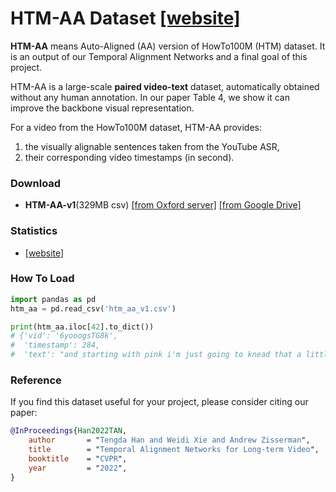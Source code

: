 # HTM-AA Dataset [[website]](https://www.robots.ox.ac.uk/~vgg/research/tan/#htm-aa)

**HTM-AA** means Auto-Aligned (AA) version of HowTo100M (HTM) dataset. It is an output of our Temporal Alignment Networks and a final goal of this project. 

HTM-AA is a large-scale **paired video-text** dataset, automatically obtained without any human annotation. 
In our paper Table 4, we show it can improve the backbone visual representation.

For a video from the HowTo100M dataset, HTM-AA provides: 
1. the visually alignable sentences taken from the YouTube ASR, 
2. their corresponding video timestamps (in second).

### Download

* **HTM-AA-v1**(329MB csv) [[from Oxford server]](http://www.robots.ox.ac.uk/~htd/tan/htm_aa_v1.csv)
[[from Google Drive]](https://drive.google.com/file/d/1_V2LfMil5wnWfxDkzBtSYCw7YUUSjzqE/view?usp=sharing)

### Statistics

* [[website]](https://www.robots.ox.ac.uk/~vgg/research/tan/htm_aa_stats.html)


### How To Load

```python
import pandas as pd
htm_aa = pd.read_csv('htm_aa_v1.csv')

print(htm_aa.iloc[42].to_dict())
# {'vid': '6yooogsTG8k',
#  'timestamp': 284,
#  'text': "and starting with pink i'm just going to knead that a little bit just to make it nice and smooth"}
```

### Reference

If you find this dataset useful for your project, please consider citing our paper:
```bibtex
@InProceedings{Han2022TAN,
    author       = "Tengda Han and Weidi Xie and Andrew Zisserman",
    title        = "Temporal Alignment Networks for Long-term Video",
    booktitle    = "CVPR",
    year         = "2022",
}
```